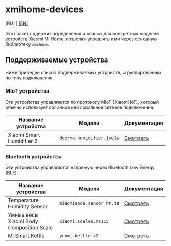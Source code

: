 # xmihome-devices

[RU] | [[EN]](../../README.md)

Этот пакет содержит определения и классы для конкретных моделей устройств
Xiaomi Mi Home, позволяя управлять ими через основную библиотеку `xmihome`.

## Поддерживаемые устройства

Ниже приведен список поддерживаемых устройств, сгруппированных по типу подключения.

### MIoT устройства

Эти устройства управляются по протоколу MIoT (Xiaomi IoT),
который обычно использует облачное или локальное сетевое подключение.

| Название устройства | Модели | Документация |
| --- | --- | --- |
| Xiaomi Smart Humidifier 2 | `deerma.humidifier.jsq2w` | [Смотреть](./deerma.humidifier.jsq2w.md) |

### Bluetooth устройства

Эти устройства управляются напрямую через Bluetooth Low Energy (BLE).

| Название устройства | Модели | Документация |
| --- | --- | --- |
| Temperature Humidity Sensor | `miaomiaoce.sensor_ht.t8` | [Смотреть](./miaomiaoce.sensor_ht.t8.md) |
| Умные весы Xiaomi Body Composition Scale | `xiaomi.scales.ms115` | [Смотреть](./xiaomi.scales.md) |
| Mi Smart Kettle | `yunmi.kettle.v2` | [Смотреть](./yunmi.kettle.md) |
